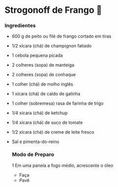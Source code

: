 # Strogonoff de Frango :chicken:

### Ingredientes

- 600 g de peito ou filé de frango cortado em tiras

- 1/2 xícara (chá) de champignon fatiado

- 1 cebola pequena picada

- 2 colheres (sopa) de manteiga

- 2 colheres (sopa) de conhaque 

- 1 colher (chá) de molho inglês

- 1 xícara (chá) de caldo de galinha

- 1 colher (sobremesa) rasa de farinha de trigo

- 1/4 xícara (chá) de ketchup

- 1/4 xícara (chá) de suco de tomate

- 1/2 xícara (chá) de creme de leite fresco

- Sal e pimenta-do-reino

  ### Modo de Preparo

  1 Em uma panela a fogo médio, acrescente o óleo 

  - Faça
  - Pavê 



